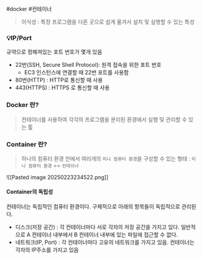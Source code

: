 #docker #컨테이너 

> 이식성 : 특정 프로그램을 다른 곳으로 쉽게 옮겨서 설치 및 실행할 수 있는 특성

### 💡IP/Port

규약으로 정해져있는 포트 번호가 몇개 있음
- 22번(SSH, Secure Shell Protocol): 원격 접속을 위한 포트 번호
	- EC3 인스턴스에 연결할 때 22번 포트를 사용함
- 80번(HTTP) : HTTP로 통신할 때 사용
- 443(HTTPS) : HTTPS 로 통신할 때 사용

### Docker 란? 
> 컨테이너를 사용하여 각각의 프로그램을 분리된 환경에서 실행 및 관리할 수 있는 툴

### Container 란?
> 	하나의 컴퓨터 환경 안에서 여러개의 `미니 컴퓨터 환경`을 구성할 수 있는 형태 : `미니 컴퓨터 환경` == `컨테이너` 

![[Pasted image 20250223234522.png]]

#### Container의 독립성
컨테이너는 독립적인 컴퓨터 환경이다. 구체적으로 아래의 항목들이 독립적으로 관리된다.
- 디스크(저장 공간) : 각 컨테이너마다 서로 각자의 저장 공간을 가지고 있다. 일반적으로 A 컨테이너 내부에서 B 컨테이너 내부에 있는 파일에 접근할 수 없다. 
- 네트워크(IP, Port) : 각 컨테이너마다 고유의 네트워크를 가지고 있음. 컨테이너는 각자의 IP주소를 가지고 있음